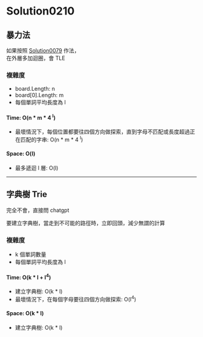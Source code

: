 # Solution0210

## 暴力法

如果按照 [Solution0079](../Solution0051_0100/Solution0079.md) 作法，  
在外層多加迴圈，會 TLE

### 複雜度
- board.Length: n
- board[0].Length: m
- 每個單詞平均長度為 l

#### Time: O(n * m * 4 <sup>l</sup>)
- 最壞情況下，每個位置都要往四個方向做探索，直到字母不匹配或長度超過正在匹配的字串: O(n * m * 4 <sup>l</sup>)

#### Space: O(l)
- 最多遞迴 l 層: O(l)

---

## 字典樹 Trie

完全不會，直接問 chatgpt

要建立字典樹，當走到不可能的路徑時，立即回頭，減少無謂的計算

### 複雜度
- k 個單詞數量
- 每個單詞平均長度為 l

#### Time: O(k * l + l<sup>4</sup>)
- 建立字典樹: O(k * l)
- 最壞情況下，在每個字母要往四個方向做探索: O(l<sup>4</sup>)

#### Space: O(k * l)
- 建立字典樹: O(k * l)